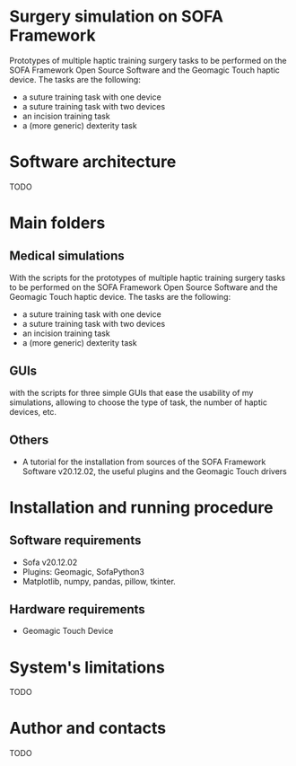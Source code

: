 # Surgery simulation on SOFA Framework
Prototypes of multiple haptic training surgery tasks to be performed on the SOFA Framework Open Source Software and the Geomagic Touch haptic device. The tasks are the following:
  - a suture training task with one device
  - a suture training task with two devices
  - an incision training task
  - a (more generic) dexterity task

# Software architecture 
TODO

# Main folders
## Medical simulations
With the scripts for the prototypes of multiple haptic training surgery tasks to be performed on the SOFA Framework Open Source Software and the Geomagic Touch haptic device. The tasks are the following:
  - a suture training task with one device
  - a suture training task with two devices
  - an incision training task
  - a (more generic) dexterity task
## GUIs
with the scripts for three simple GUIs that ease the usability of my simulations, allowing to choose the type of task, the number of haptic devices, etc.
## Others
- A tutorial for the installation from sources of the SOFA Framework Software v20.12.02, the useful plugins and the Geomagic Touch drivers

# Installation and running procedure
## Software requirements
- Sofa v20.12.02 
- Plugins: Geomagic, SofaPython3
- Matplotlib, numpy, pandas, pillow, tkinter.

## Hardware requirements
- Geomagic Touch Device 

# System's limitations
TODO

# Author and contacts
TODO




